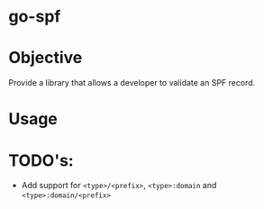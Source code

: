go-spf
======

# Objective
Provide a library that allows a developer to validate an SPF record.

# Usage

# TODO's:
- Add support for `<type>/<prefix>`, `<type>:domain` and `<type>:domain/<prefix>`
